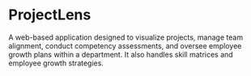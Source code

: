 # ProjectLens
A web-based application designed to visualize projects, manage team alignment, conduct competency assessments, and oversee employee growth plans within a department. It also handles skill matrices and employee growth strategies.
